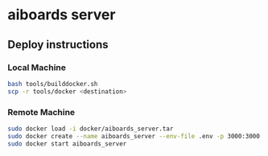 # aiboards server

## Deploy instructions
### Local Machine
```sh
bash tools/builddocker.sh
scp -r tools/docker <destination>
```

### Remote Machine
```sh
sudo docker load -i docker/aiboards_server.tar
sudo docker create --name aiboards_server --env-file .env -p 3000:3000 --restart unless-stopped aiboards_server
sudo docker start aiboards_server
```